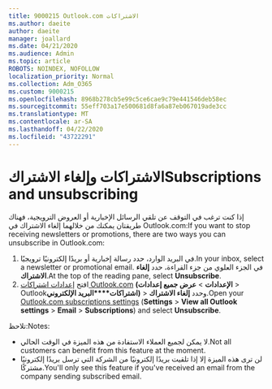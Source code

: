 ```yaml
---
title: 9000215 Outlook.com الاشتراكات
ms.author: daeite
author: daeite
manager: joallard
ms.date: 04/21/2020
ms.audience: Admin
ms.topic: article
ROBOTS: NOINDEX, NOFOLLOW
localization_priority: Normal
ms.collection: Adm_O365
ms.custom: 9000215
ms.openlocfilehash: 8968b278cb5e99c5ce6cae9c79e441546deb58ec
ms.sourcegitcommit: 55eff703a17e500681d8fa6a87eb067019ade3cc
ms.translationtype: MT
ms.contentlocale: ar-SA
ms.lasthandoff: 04/22/2020
ms.locfileid: "43722291"
---
```

# <a name="subscriptions-and-unsubscribing"></a><span data-ttu-id="67acc-102">الاشتراكات وإلغاء الاشتراك</span><span class="sxs-lookup"><span data-stu-id="67acc-102">Subscriptions and unsubscribing</span></span>

<span data-ttu-id="67acc-103">إذا كنت ترغب في التوقف عن تلقي الرسائل الإخبارية أو العروض الترويجية، فهناك طريقتان يمكنك من خلالهما إلغاء الاشتراك في Outlook.com:</span><span class="sxs-lookup"><span data-stu-id="67acc-103">If you want to stop receiving newsletters or promotions, there are two ways you can unsubscribe in Outlook.com:</span></span>

1. <span data-ttu-id="67acc-104">في البريد الوارد، حدد رسالة إخبارية أو بريدًا إلكترونيًا ترويجيًا.</span><span class="sxs-lookup"><span data-stu-id="67acc-104">In your inbox, select a newsletter or promotional email.</span></span> <span data-ttu-id="67acc-105">في الجزء العلوي من جزء القراءة، حدد **إلغاء الاشتراك**.</span><span class="sxs-lookup"><span data-stu-id="67acc-105">At the top of the reading pane, select **Unsubscribe**.</span></span>
2. <span data-ttu-id="67acc-106">افتح [إعدادات اشتراكات Outlook.com](https://outlook.live.com/mail/options/mail/brandsSubscriptions) **(الإعدادات** > **عرض جميع إعدادات** > Outlook**اشتراكات\*\*\*\*البريد الإلكتروني)** > وحدد **إلغاء الاشتراك**.</span><span class="sxs-lookup"><span data-stu-id="67acc-106">Open your [Outlook.com subscriptions settings](https://outlook.live.com/mail/options/mail/brandsSubscriptions) (**Settings** > **View all Outlook settings** > **Email** > **Subscriptions**) and select **Unsubscribe**.</span></span>

<span data-ttu-id="67acc-107">تلاحظ:</span><span class="sxs-lookup"><span data-stu-id="67acc-107">Notes:</span></span>

- <span data-ttu-id="67acc-108">لا يمكن لجميع العملاء الاستفادة من هذه الميزة في الوقت الحالي.</span><span class="sxs-lookup"><span data-stu-id="67acc-108">Not all customers can benefit from this feature at the moment.</span></span>
- <span data-ttu-id="67acc-109">لن ترى هذه الميزة إلا إذا تلقيت بريدًا إلكترونيًا من الشركة التي ترسل بريدًا إلكترونيًا مشتركًا.</span><span class="sxs-lookup"><span data-stu-id="67acc-109">You'll only see this feature if you've received an email from the company sending subscribed email.</span></span>